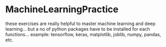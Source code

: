 # MachineLearningPractice
these exercises are really helpful to master machine learning and deep learning...
but a no of python packages have to be installed for each functions... example: tensorflow, keras, matplotlib, joblib, numpy, pandas, etc.
